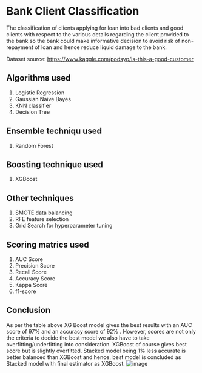 # Bank Client Classification

The classification of clients applying for loan into bad clients and good clients with respect to the various details regarding the client provided to the bank so the bank could make informative decision to avoid risk of non-repayment of loan and hence reduce liquid damage to the bank.

Dataset source: https://www.kaggle.com/podsyp/is-this-a-good-customer

## Algorithms used
1. Logistic Regression
2. Gaussian Naive Bayes
3. KNN classifier
4. Decision Tree

## Ensemble techniqu used
1. Random Forest

## Boosting technique used
1. XGBoost

## Other techniques
1. SMOTE data balancing
2. RFE feature selection
3. Grid Search for hyperparameter tuning

## Scoring matrics used
1. AUC Score
2. Precision Score
3. Recall Score
4. Accuracy Score
5. Kappa Score
6. f1-score

## Conclusion
As per the table above XG Boost model gives the best results with an AUC score of 97% and an accuracy score of 92% . However, scores are not only the criteria to decide the best model we also have to take overfitting/underfitting into consideration. XGBoost of course gives best score but is slightly overfitted. Stacked model being 1% less accurate is better balanced than XGBoost and hence, best model is concluded as Stacked model with final estimator as XGBoost.
![image](https://user-images.githubusercontent.com/71747522/114133778-34e18780-9924-11eb-97c3-e0cb941612c8.png)


